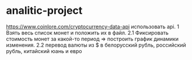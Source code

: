 # analitic-project

https://www.coinlore.com/cryptocurrency-data-api использовать api. 1 Взять весь список монет и положить их в файл. 2.1 Фиксировать стоимость монет за какой-то период => построить график динамики изменения. 2.2 перевод валюты из $ в белорусский рубль, российский рубль, китайский юань и евро
